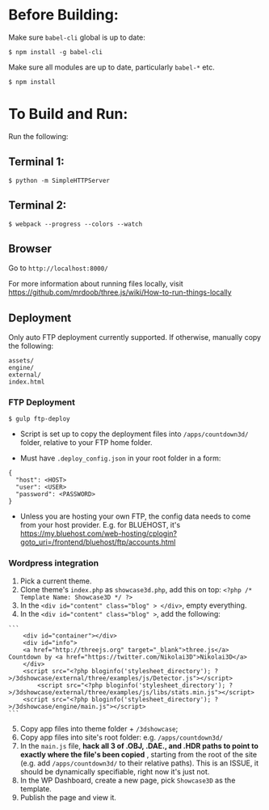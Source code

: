 
# Before Building:

Make sure `babel-cli` global is up to date:

```
$ npm install -g babel-cli
```
Make sure all modules are up to date, particularly `babel-*` etc.

```
$ npm install
```

# To Build and Run:

Run the following:
## Terminal 1:

```
$ python -m SimpleHTTPServer
```
## Terminal 2:

```
$ webpack --progress --colors --watch
```

## Browser
Go to `http://localhost:8000/`

For more information about running files locally, visit https://github.com/mrdoob/three.js/wiki/How-to-run-things-locally

## Deployment

Only auto FTP deployment currently supported. If otherwise, manually copy the following:
```
assets/
engine/
external/
index.html
```

### FTP Deployment

```
$ gulp ftp-deploy
```

   * Script is set up to copy the deployment files into `/apps/countdown3d/` folder, relative to your FTP home folder.

   * Must have `.deploy_config.json` in your root folder in a form:
  ```
  {
    "host": <HOST>
    "user": <USER>
    "password": <PASSWORD>
  }

  ```
   * Unless you are hosting your own FTP, the config data needs to come from your host provider. E.g. for BLUEHOST, it's https://my.bluehost.com/web-hosting/cplogin?goto_uri=/frontend/bluehost/ftp/accounts.html

### Wordpress integration

   1. Pick a current theme.
   2. Clone theme's `index.php` as `showcase3d.php`, add this on top:
	```
	<?php
	/*
	Template Name: Showcase3D
	*/
	?>
	```
   3. In the `<div id="content" class="blog" > </div>`, empty everything.
   4. In the `<div id="content" class="blog" >`, add the following:

   	```
		<div id="container"></div>
		<div id="info">
		<a href="http://threejs.org" target="_blank">three.js</a> Countdown by <a href="https://twitter.com/Nikolai3D">Nikolai3D</a>
        </div>             
   		<script src="<?php bloginfo('stylesheet_directory'); ?>/3dshowcase/external/three/examples/js/Detector.js"></script>
			<script src="<?php bloginfo('stylesheet_directory'); ?>/3dshowcase/external/three/examples/js/libs/stats.min.js"></script>
	    <script src="<?php bloginfo('stylesheet_directory'); ?>/3dshowcase/engine/main.js"></script>
	```
   5. Copy app files into theme folder + `/3dshowcase`;
   6. Copy app files into site's root folder: e.g. `/apps/countdown3d/`
   7. In the `main.js` file, **hack all 3 of .OBJ, .DAE., and .HDR paths to point to exactly where the file's been copied** , starting from the root of the site (e.g. add  `/apps/countdown3d/` to their relative paths). This is an ISSUE, it should be dynamically specifiable, right now it's just not.
   8. In the WP Dashboard, create a new page, pick `Showcase3D` as the template. 
   9. Publish the page and view it.
